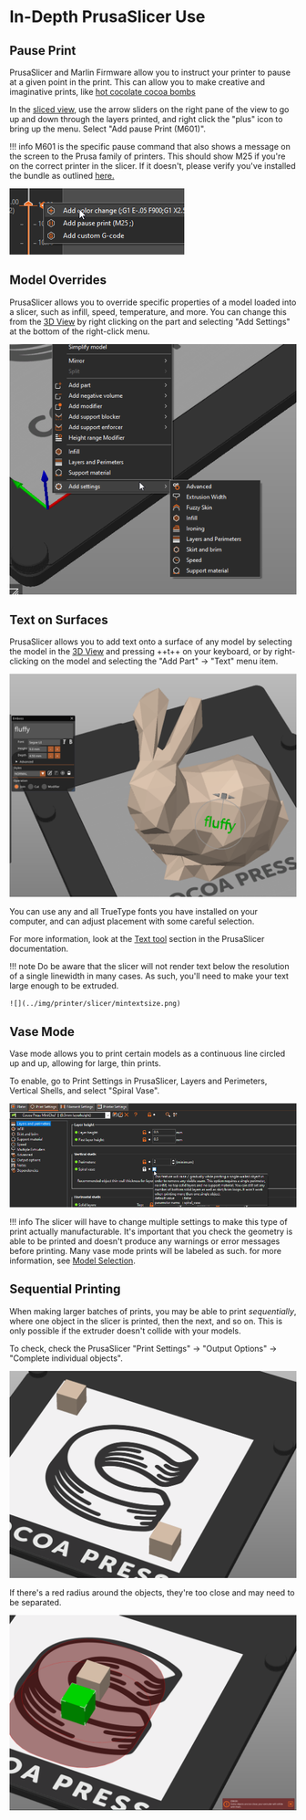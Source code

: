 # In-Depth PrusaSlicer Use

## Pause Print

PrusaSlicer and Marlin Firmware allow you to instruct your printer to pause at a given point in the print.  This can allow you to make creative and imaginative prints, like [hot cocolate cocoa bombs](#) <!-- TODO link hot chocolate cocoa bombs and/or add photos. -->

In the [sliced view](../101/Slicer.md#sliced-view--preview-view), use the arrow sliders on the right pane of the view to go up and down through the layers printed, and right click the "plus" icon to bring up the menu. Select "Add pause Print (M601)".

!!! info
    M601 is the specific pause command that also shows a message on the screen to the Prusa family of printers.  This should show M25 if you're on the correct printer in the slicer.  If it doesn't, please verify you've installed the bundle as outlined [here.](#) <!-- TODO verify bundle install stuff -->

![](../img/printer/pauseprint.png)

## Model Overrides

PrusaSlicer allows you to override specific properties of a model loaded into a slicer, such as infill, speed, temperature, and more.  You can change this from the [3D View](../101/Slicer.md#model-view--3d-view) by right clicking on the part and selecting "Add Settings" at the bottom of the right-click menu.

![](../img/printer/overrides.png)

## Text on Surfaces

PrusaSlicer allows you to add text onto a surface of any model by selecting the model in the [3D View](../101/Slicer.md#model-view--3d-view) and pressing ++t++ on your keyboard, or by right-clicking on the model and selecting the "Add Part" -> "Text" menu item. 

![](../img/printer/texttool.png)

You can use any and all TrueType fonts you have installed on your computer, and can adjust placement with some careful selection.

For more information, look at the [Text tool](https://help.prusa3d.com/article/text-tool_399460) section in the PrusaSlicer documentation.

!!! note
    Do be aware that the slicer will not render text below the resolution of a single linewidth in many cases.  As such, you'll need to make your text large enough to be extruded.

    ![](../img/printer/slicer/mintextsize.png)

## Vase Mode

Vase mode allows you to print certain models as a continuous line circled up and up, allowing for large, thin prints.

To enable, go to Print Settings in PrusaSlicer, Layers and Perimeters, Vertical Shells, and select "Spiral Vase".

![](../img/printer/vasemode_menu.png)

!!! info
    The slicer will have to change multiple settings to make this type of print actually manufacturable.  It's important that you check the geometry is able to be printed and doesn't produce any warnings or error messages before printing.  Many vase mode prints will be labeled as such.  for more information, see [Model Selection](../101/Models.md#finding-3d-models-to-print).

## Sequential Printing

When making larger batches of prints, you may be able to print *sequentially*, where one object in the slicer is printed, then the next, and so on.  This is only possible if the extruder doesn't collide with your models.  

To check, check the PrusaSlicer "Print Settings" -> "Output Options" -> "Complete individual objects".

![](../img/printer/sequential.png)

If there's a red radius around the objects, they're too close and may need to be separated.

![](../img/printer/sequential_crash.png)